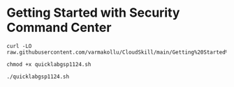 # Getting Started with Security Command Center

```
curl -LO raw.githubusercontent.com/varmakollu/CloudSkill/main/Getting%20Started%20with%20Security%20Command%20Center/quicklabgsp1124.sh

chmod +x quicklabgsp1124.sh

./quicklabgsp1124.sh

```

